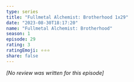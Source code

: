 ```yaml
---
type: series
title: "Fullmetal Alchemist: Brotherhood 1x29"
date: "2023-08-30T18:17:20"
name: "Fullmetal Alchemist: Brotherhood"
season: 1
episode: 29
rating: 3
ratingEmoji: ⭐️⭐️⭐️
share: false
---
```


*[No review was written for this episode]*
